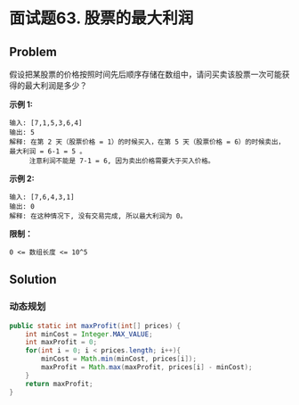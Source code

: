 # 面试题63. 股票的最大利润

## Problem

假设把某股票的价格按照时间先后顺序存储在数组中，请问买卖该股票一次可能获得的最大利润是多少？

**示例 1:**

```text
输入: [7,1,5,3,6,4]
输出: 5
解释: 在第 2 天（股票价格 = 1）的时候买入，在第 5 天（股票价格 = 6）的时候卖出，最大利润 = 6-1 = 5 。
     注意利润不能是 7-1 = 6, 因为卖出价格需要大于买入价格。
```

**示例 2:**

```text
输入: [7,6,4,3,1]
输出: 0
解释: 在这种情况下, 没有交易完成, 所以最大利润为 0。
```

**限制：**

`0 <= 数组长度 <= 10^5`

## Solution

### 动态规划

```java
public static int maxProfit(int[] prices) {
    int minCost = Integer.MAX_VALUE;
    int maxProfit = 0;
    for(int i = 0; i < prices.length; i++){
        minCost = Math.min(minCost, prices[i]);
        maxProfit = Math.max(maxProfit, prices[i] - minCost);
    }
    return maxProfit;
}
```

